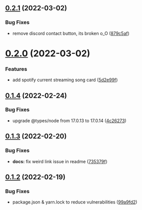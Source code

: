 ## [0.2.1](https://github.com/kr-anurag/portfolio/compare/v0.2.0...v0.2.1) (2022-03-02)

### Bug Fixes

- remove discord contact button, its broken o_O ([879c5af](https://github.com/kr-anurag/portfolio/commit/879c5afb0d275062bcbe49eeac818bed28f676b5))

# [0.2.0](https://github.com/kr-anurag/portfolio/compare/v0.1.4...v0.2.0) (2022-03-02)

### Features

- add spotify current streaming song card ([5d2e99f](https://github.com/kr-anurag/portfolio/commit/5d2e99ff136f815b3cf59431a9fa9da78bf8906e))

## [0.1.4](https://github.com/kr-anurag/portfolio/compare/v0.1.3...v0.1.4) (2022-02-24)

### Bug Fixes

- upgrade @types/node from 17.0.13 to 17.0.14 ([4c26273](https://github.com/kr-anurag/portfolio/commit/4c26273e44599a3ca1ac47febed998f7d02d2d44))

## [0.1.3](https://github.com/kr-anurag/portfolio/compare/v0.1.2...v0.1.3) (2022-02-20)

### Bug Fixes

- **docs:** fix weird link issue in readme ([735379f](https://github.com/kr-anurag/portfolio/commit/735379f8847cb5d291368fbd7a6d247aa0449c84))

## [0.1.2](https://github.com/kr-anurag/portfolio/compare/v0.1.1...v0.1.2) (2022-02-19)

### Bug Fixes

- package.json & yarn.lock to reduce vulnerabilities ([99a9fd2](https://github.com/kr-anurag/portfolio/commit/99a9fd2095c894624a9f62200b97c3a315a5eb1e))
